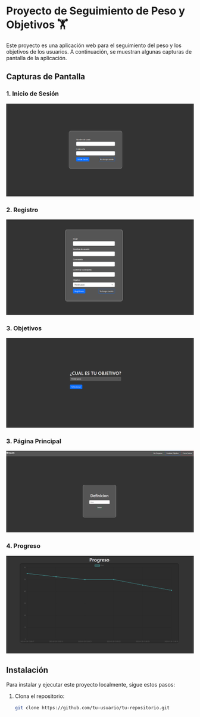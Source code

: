 # Proyecto de Seguimiento de Peso y Objetivos 🏋️

Este proyecto es una aplicación web para el seguimiento del peso y los objetivos de los usuarios. A continuación, se muestran algunas capturas de pantalla de la aplicación.

## Capturas de Pantalla

### 1. Inicio de Sesión
![IntcioSession](Imagenes/InicioSesion.png)

### 2. Registro
![Registro](Imagenes/Registro.png)

### 3. Objetivos
![Objectwo](Imagenes/Objetivo.png)

### 3. Página Principal
![PaginaPrincipal](Imagenes/PaginaPrincipal.png)

### 4. Progreso
![Progresso](Imagenes/Progreso.png)


## Instalación

Para instalar y ejecutar este proyecto localmente, sigue estos pasos:

1. Clona el repositorio:
   ```bash
   git clone https://github.com/tu-usuario/tu-repositorio.git
